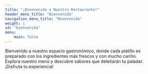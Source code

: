 ```yaml
---
title: "¡Bienvenido a Nuestro Restaurante!"
header_menu_title: "Bienvenida"
navigation_menu_title: "Bienvenida"
weight: 1
id: "bienvenida"
menu:
    main: false
---
```


Bienvenido a nuestro espacio gastronómico, donde cada platillo es preparado con los ingredientes más frescos y con mucho cariño.  
Explora nuestro menú y descubre sabores que deleitarán tu paladar.  
¡Disfruta tu experiencia!
